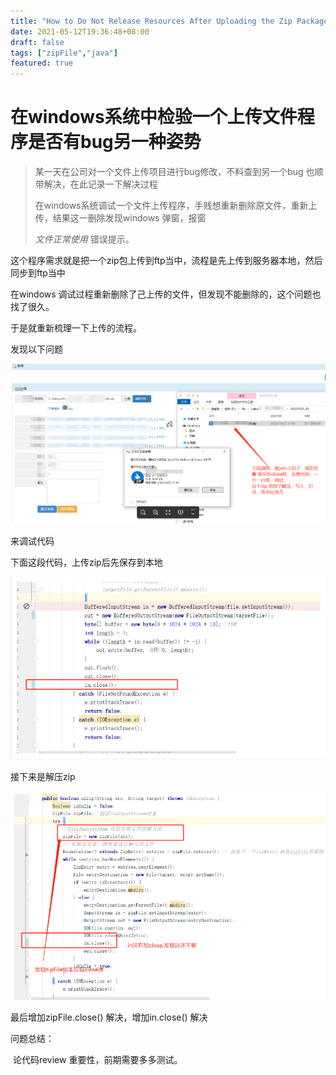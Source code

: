 ```yaml
---
title: "How to Do Not Release Resources After Uploading the Zip Package in Java"
date: 2021-05-12T19:36:48+08:00
draft: false
tags: ["zipFile","java"]
featured: true
---
```


# 在windows系统中检验一个上传文件程序是否有bug另一种姿势



> 某一天在公司对一个文件上传项目进行bug修改，不料查到另一个bug 也顺带解决，在此记录一下解决过程
>
> 在windows系统调试一个文件上传程序，手贱想重新删除原文件，重新上传，结果这一删除发现windows 弹窗，报窗 
>
> *文件正常使用*    错误提示。



这个程序需求就是把一个zip包上传到ftp当中，流程是先上传到服务器本地，然后同步到ftp当中

在windows 调试过程重新删除了己上传的文件，但发现不能删除的，这个问题也找了很久。

于是就重新梳理一下上传的流程。

发现以下问题

![image-20210512194748766](./image-20210512194748766.png)



来调试代码

下面这段代码，上传zip后先保存到本地

![image-20210512194834905](./image-20210512194834905.png)

接下来是解压zip

![image-20210512194951003](./image-20210512194951003.png)

最后增加zipFile.close() 解决，增加in.close() 解决

问题总结：

​    论代码review 重要性，前期需要多多测试。